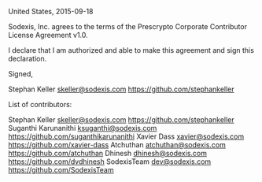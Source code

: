 United States, 2015-09-18

Sodexis, Inc. agrees to the terms of the Prescrypto Corporate Contributor License
Agreement v1.0.

I declare that I am authorized and able to make this agreement and sign this
declaration.

Signed,

Stephan Keller skeller@sodexis.com https://github.com/stephankeller

List of contributors:

Stephan Keller skeller@sodexis.com https://github.com/stephankeller
Suganthi Karunanithi ksuganthi@sodexis.com https://github.com/suganthikarunanithi
Xavier Dass xavier@sodexis.com https://github.com/xavier-dass
Atchuthan atchuthan@sodexis.com https://github.com/atchuthan
Dhinesh dhinesh@sodexis.com https://github.com/dvdhinesh
SodexisTeam dev@sodexis.com https://github.com/SodexisTeam
